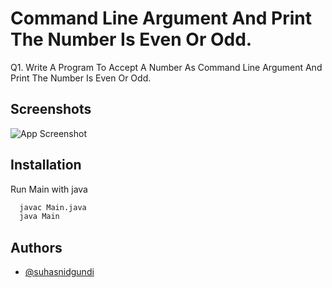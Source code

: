 
# Command Line Argument And Print The Number Is Even Or Odd.

Q1. Write A Program To Accept A Number As Command Line Argument And Print The Number Is Even Or Odd.

## Screenshots

![App Screenshot](https://suhasnidgundi.suveesoft.in/images/6.png)


## Installation

Run Main with java

```bash
  javac Main.java
  java Main
```


## Authors

- [@suhasnidgundi](https://github.com/suhasnidgundi7)

